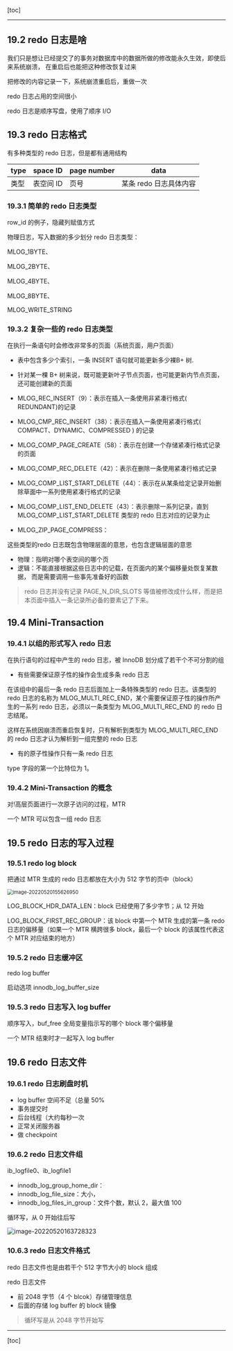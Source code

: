 [toc]

------

## 19.2 redo 日志是啥

我们只是想让已经提交了的事务对数据库中的数据所做的修改能永久生效，即使后来系统崩溃， 在重启后也能把这种修改恢复过来

把修改的内容记录一下，系统崩溃重启后，重做一次

redo 日志占用的空间很小

redo 日志是顺序写盘，使用了顺序 I/O

## 19.3 redo 日志格式

有多种类型的 redo 日志，但是都有通用结构

| type | space ID  | page number | data                   |
| ---- | --------- | ----------- | ---------------------- |
| 类型 | 表空间 ID | 页号        | 某条 redo 日志具体内容 |

### 19.3.1 简单的 redo 日志类型

row_id 的例子，隐藏列赋值方式

物理日志，写入数据的多少划分 redo 日志类型：

MLOG_1BYTE、

MLOG_2BYTE、

MLOG_4BYTE、

MLOG_8BYTE、

MLOG_WRITE_STRING

### 19.3.2 复杂一些的 redo 日志类型

在执行一条语句时会修改非常多的页面（系统页面，用户页面）

+ 表中包含多少个索引，一条 INSERT 语句就可能更新多少裸B+ 树.
+ 针对某一棵 B+ 树来说，既可能更新叶子节点页面，也可能更新内节点页面， 还可能创建新的页面

+ MLOG_REC_INSERT（9）：表示在插入一条使用非紧凑行格式( REDUNDANT)的记录
+ MLOG_CMP_REC_INSERT（38）：表示在插入一条使用紧凑行格式( COMPACT、DYNAMIC、COMPRESSED ) 的记录
+ MLOG_COMP_PAGE_CREATE（58）：表示在创建一个存储紧凑行格式记录的页面
+ MLOG_COMP_REC_DELETE（42）：表示在删除一条使用紧凑行格式记录
+ MLOG_COMP_LIST_START_DELETE（44）：表示在从某条给定记录开始删除草面中一系列使用紧凑行格式的记录
+ MLOG_COMP_LIST_END_DELETE（43）：表示删除一系列记录，直到 MLOG_COMP_LIST_START_DELETE 类型的 redo 日志对应的记录为止
+ MLOG_ZIP_PAGE_COMPRESS：

这些类型的redo 日志既包含物理层面的意思，也包含逻辑层面的意思

+ 物理：指明对哪个表空间的哪个页
+ 逻辑：不能直接根据这些日志中的记载，在页面内的某个偏移量处恢复某数据， 而是需要调用一些事先准备好的函数

> redo 日志并没有记录 PAGE_N_DIR_SLOTS 等值被修改成什么样，而是把本页面中插入一条记录所必备的要素记了下来。

## 19.4 Mini-Transaction

### 19.4.1 以组的形式写入 redo 日志

在执行语句的过程中产生的 redo 日志，被 InnoDB 划分成了若干个不可分割的组

+ 有些需要保证原子性的操作会生成多条 redo 日志

在该组中的最后一条 redo 日志后面加上一条特殊类型的 redo 日志。该类型的 redo 日志的名称为 MLOG_MULTI_REC_END，某个需要保证原子性的操作所产生的一系列 redo 日志，必须以一条类型为 MLOG_MULTI_REC_END 的 redo 日志结尾。

这样在系统因崩溃而重启恢复时，只有解析到类型为 MLOG_MULTI_REC_END 的 redo 日志才认为解析到一组完整的 redo 日志

+ 有的原子性操作只有一条 redo 日志

type 字段的第一个比特位为 1。

### 19.4.2 Mini-Transaction 的概念

对!高层页面进行一次原子访问的过程，MTR

一个 MTR 可以包含一组 redo 日志

## 19.5 redo 日志的写入过程

### 19.5.1 redo log block

把通过 MTR 生成的 redo 日志都放在大小为 512 字节的页中（block）

<img src="/Users/daydaylw3/Pictures/typora/image-20220520155626950.png" alt="image-20220520155626950" style="zoom:80%;" />

LOG_BLOCK_HDR_DATA_LEN：block 已经使用了多少字节；从 12 开始

LOG_BLOCK_FIRST_REC_GROUP：该 block 中第一个 MTR 生成的第一条 redo 日志的偏移量（如果一个 MTR 横跨很多 block，最后一个 block 的该属性代表这个 MTR 对应结束的地方）

### 19.5.2 redo 日志缓冲区

redo log buffer

启动选项 innodb_log_buffer_size

### 19.5.3 redo 日志写入 log buffer

顺序写入，buf_free 全局变量指示写的哪个 block 哪个偏移量

一个 MTR 结束时才一起写入 log buffer

## 19.6 redo 日志文件

### 19.6.1 redo 日志刷盘时机

+ log buffer 空间不足（总量 50%
+ 事务提交时
+ 后台线程（大约每秒一次
+ 正常关闭服务器
+ 做 checkpoint

### 19.6.2 redo 日志文件组

ib_logfile0、ib_logfile1

+ innodb_log_group_home_dir：
+ innodb_log_file_size：大小，
+ innodb_log_files_in_group：文件个数，默认 2，最大值 100

循环写，从 0 开始往后写

![image-20220520163728323](/Users/daydaylw3/Pictures/typora/image-20220520163728323.png)

### 10.6.3 redo 日志文件格式

redo 日志文件也是由若干个 512 字节大小的 block 组成

redo 日志文件

+ 前 2048 字节（4 个 blcok）存储管理信息
+ 后面的存储 log buffer 的 block 镜像

> 循环写是从 2048 字节开始写



------

[toc]